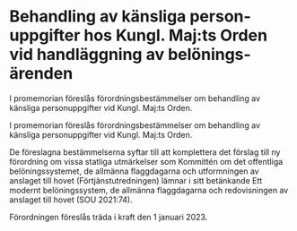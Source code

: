 # Behandling av känsliga person­uppgifter hos Kungl. Maj:ts Orden vid hand­läggning av belönings­ärenden

I promemorian föreslås förord­ningsbestäm­melser om behand­ling av känsliga person­upp­gifter vid Kungl. Maj:ts Orden.

I promemorian föreslås förord­ningsbestäm­melser om behand­ling av känsliga person­upp­gifter vid Kungl. Maj:ts Orden.

De före­slagna bestäm­melserna syftar till att komp­lettera det förslag till ny förord­ning om vissa statliga utmärkel­ser som Kom­mittén om det offent­liga belö­nings­systemet, de all­männa flagg­dagarna och utform­ningen av anslaget till hovet (För­tjänst­utred­ningen) lämnar i sitt betän­kande Ett modernt belö­nings­system, de all­männa flagg­dagarna och redo­vis­ningen av anslaget till hovet (SOU 2021:74).

Förord­ningen före­slås träda i kraft den 1 januari 2023.
